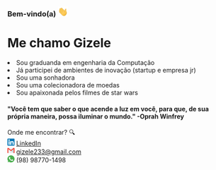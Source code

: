 

### Bem-vindo(a) <img src="https://github.com/gizele233/gizele233/blob/main/Hi.gif" width="23"></img>
<h1> Me chamo Gizele </h1>
   
<li>Sou graduanda em engenharia da Computação</li>
<li>Já participei de ambientes de inovação (startup e empresa jr)</li>
<li>Sou uma sonhadora</li>
<li>Sou uma colecionadora de moedas</li>
<li>Sou apaixonada pelos filmes de star wars</li>

<h4> "Você tem que saber o que acende a luz
em você, para que, de sua própria maneira,
possa iluminar o mundo." -Oprah Winfrey
</h4>



 


<!-- <center>
<table>
    <tr>
        <td><img width="400px" align="left" src="https://github-readme-stats.vercel.app/api/top-langs/?username=gizele233&hide=html&layout=compact&theme=buefy" /></td>
        <td><img width="495px" align="left" src="https://github-readme-stats.vercel.app/api?username=gizele233&theme=buefy"/></td>
    </tr>   
</table>
</center>  -->

Onde me encontrar? :mag: <br/>
<a href="https://www.linkedin.com/in/gizelerodrigues/"><img src="https://github.com/gizele233/gizele233/blob/main/linkedin.png" width="16"></img></a> [LinkedIn](https://www.linkedin.com/in/gizelerodrigues/)
<br/>
<img src="https://github.com/gizele233/gizele233/blob/main/gmail.png" width="16"></img> gizele233@gmail.com
<br/>
<img src="https://github.com/gizele233/gizele233/blob/main/whatsapp.png" width="16"></img> (98) 98770-1498

